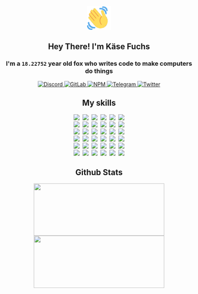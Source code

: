 <div><p align=center><img src=./resources/images/wave.gif width=64px height=64px></p><h2 align=center>Hey There! I'm Käse Fuchs</h2><h3 align=center>I'm a <code>18.22752</code> year old fox who writes code to make computers do things</h3><p align=center><a href=https://discord.com/users/507526681125322772><img alt=Discord src="https://img.shields.io/badge/Discord-5865F2?logo=discord&logoColor=white&style=flat-square#aeb0cd33c9b525906fffcf08616242f0"> </a><a href=https://gitlab.com/kasefuchs><img alt=GitLab src="https://img.shields.io/badge/GitLab-330F63?logo=gitlab&logoColor=white&style=flat-square#aeb0cd33c9b525906fffcf08616242f0"> </a><a href=https://npmjs.com/~kasefuchs><img alt=NPM src="https://img.shields.io/badge/NPM-CB3837?logo=npm&logoColor=white&style=flat-square#aeb0cd33c9b525906fffcf08616242f0"> </a><a href=https://t.me/kasefuchs><img alt=Telegram src="https://img.shields.io/badge/Telegram-2CA5E0?logo=telegram&logoColor=white&style=flat-square#aeb0cd33c9b525906fffcf08616242f0"> </a><a href=https://twitter.com/kasefuchs><img alt=Twitter src="https://img.shields.io/badge/Twitter-1DA1F2?logo=twitter&logoColor=white&style=flat-square#aeb0cd33c9b525906fffcf08616242f0"></a></p><h2 align=center>My skills</h2><p align=center><a href=https://aws.amazon.com/ ><picture><source srcset="https://skillicons.dev/icons?i=aws&theme=dark#aeb0cd33c9b525906fffcf08616242f0" media="(prefers-color-scheme: dark)"><source srcset="https://skillicons.dev/icons?i=aws&theme=light#aeb0cd33c9b525906fffcf08616242f0" media="(prefers-color-scheme: light), (prefers-color-scheme: no-preference)"><img src="https://skillicons.dev/icons?i=aws&theme=light#aeb0cd33c9b525906fffcf08616242f0"></picture></a>&nbsp;&nbsp;<a href=https://en.wikipedia.org/wiki/Bash_(Unix_shell)><picture><source srcset="https://skillicons.dev/icons?i=bash&theme=dark#aeb0cd33c9b525906fffcf08616242f0" media="(prefers-color-scheme: dark)"><source srcset="https://skillicons.dev/icons?i=bash&theme=light#aeb0cd33c9b525906fffcf08616242f0" media="(prefers-color-scheme: light), (prefers-color-scheme: no-preference)"><img src="https://skillicons.dev/icons?i=bash&theme=light#aeb0cd33c9b525906fffcf08616242f0"></picture></a>&nbsp;&nbsp;<a href=https://discord.com/developers/docs><picture><source srcset="https://skillicons.dev/icons?i=bots&theme=dark#aeb0cd33c9b525906fffcf08616242f0" media="(prefers-color-scheme: dark)"><source srcset="https://skillicons.dev/icons?i=bots&theme=light#aeb0cd33c9b525906fffcf08616242f0" media="(prefers-color-scheme: light), (prefers-color-scheme: no-preference)"><img src="https://skillicons.dev/icons?i=bots&theme=light#aeb0cd33c9b525906fffcf08616242f0"></picture></a>&nbsp;&nbsp;<a href=https://www.cloudflare.com/ ><picture><source srcset="https://skillicons.dev/icons?i=cloudflare&theme=dark#aeb0cd33c9b525906fffcf08616242f0" media="(prefers-color-scheme: dark)"><source srcset="https://skillicons.dev/icons?i=cloudflare&theme=light#aeb0cd33c9b525906fffcf08616242f0" media="(prefers-color-scheme: light), (prefers-color-scheme: no-preference)"><img src="https://skillicons.dev/icons?i=cloudflare&theme=light#aeb0cd33c9b525906fffcf08616242f0"></picture></a>&nbsp;&nbsp;<a href=https://en.wikipedia.org/wiki/CSS><picture><source srcset="https://skillicons.dev/icons?i=css&theme=dark#aeb0cd33c9b525906fffcf08616242f0" media="(prefers-color-scheme: dark)"><source srcset="https://skillicons.dev/icons?i=css&theme=light#aeb0cd33c9b525906fffcf08616242f0" media="(prefers-color-scheme: light), (prefers-color-scheme: no-preference)"><img src="https://skillicons.dev/icons?i=css&theme=light#aeb0cd33c9b525906fffcf08616242f0"></picture></a>&nbsp;&nbsp;<a href=https://www.docker.com/ ><picture><source srcset="https://skillicons.dev/icons?i=docker&theme=dark#aeb0cd33c9b525906fffcf08616242f0" media="(prefers-color-scheme: dark)"><source srcset="https://skillicons.dev/icons?i=docker&theme=light#aeb0cd33c9b525906fffcf08616242f0" media="(prefers-color-scheme: light), (prefers-color-scheme: no-preference)"><img src="https://skillicons.dev/icons?i=docker&theme=light#aeb0cd33c9b525906fffcf08616242f0"></picture></a><br><a href=https://www.electronjs.org/ ><picture><source srcset="https://skillicons.dev/icons?i=electron&theme=dark#aeb0cd33c9b525906fffcf08616242f0" media="(prefers-color-scheme: dark)"><source srcset="https://skillicons.dev/icons?i=electron&theme=light#aeb0cd33c9b525906fffcf08616242f0" media="(prefers-color-scheme: light), (prefers-color-scheme: no-preference)"><img src="https://skillicons.dev/icons?i=electron&theme=light#aeb0cd33c9b525906fffcf08616242f0"></picture></a>&nbsp;&nbsp;<a href=https://expressjs.com/ ><picture><source srcset="https://skillicons.dev/icons?i=express&theme=dark#aeb0cd33c9b525906fffcf08616242f0" media="(prefers-color-scheme: dark)"><source srcset="https://skillicons.dev/icons?i=express&theme=light#aeb0cd33c9b525906fffcf08616242f0" media="(prefers-color-scheme: light), (prefers-color-scheme: no-preference)"><img src="https://skillicons.dev/icons?i=express&theme=light#aeb0cd33c9b525906fffcf08616242f0"></picture></a>&nbsp;&nbsp;<a href=https://www.figma.com/ ><picture><source srcset="https://skillicons.dev/icons?i=figma&theme=dark#aeb0cd33c9b525906fffcf08616242f0" media="(prefers-color-scheme: dark)"><source srcset="https://skillicons.dev/icons?i=figma&theme=light#aeb0cd33c9b525906fffcf08616242f0" media="(prefers-color-scheme: light), (prefers-color-scheme: no-preference)"><img src="https://skillicons.dev/icons?i=figma&theme=light#aeb0cd33c9b525906fffcf08616242f0"></picture></a>&nbsp;&nbsp;<a href=https://firebase.google.com/ ><picture><source srcset="https://skillicons.dev/icons?i=firebase&theme=dark#aeb0cd33c9b525906fffcf08616242f0" media="(prefers-color-scheme: dark)"><source srcset="https://skillicons.dev/icons?i=firebase&theme=light#aeb0cd33c9b525906fffcf08616242f0" media="(prefers-color-scheme: light), (prefers-color-scheme: no-preference)"><img src="https://skillicons.dev/icons?i=firebase&theme=light#aeb0cd33c9b525906fffcf08616242f0"></picture></a>&nbsp;&nbsp;<a href=https://flask.palletsprojects.com/ ><picture><source srcset="https://skillicons.dev/icons?i=flask&theme=dark#aeb0cd33c9b525906fffcf08616242f0" media="(prefers-color-scheme: dark)"><source srcset="https://skillicons.dev/icons?i=flask&theme=light#aeb0cd33c9b525906fffcf08616242f0" media="(prefers-color-scheme: light), (prefers-color-scheme: no-preference)"><img src="https://skillicons.dev/icons?i=flask&theme=light#aeb0cd33c9b525906fffcf08616242f0"></picture></a>&nbsp;&nbsp;<a href=https://cloud.google.com/ ><picture><source srcset="https://skillicons.dev/icons?i=gcp&theme=dark#aeb0cd33c9b525906fffcf08616242f0" media="(prefers-color-scheme: dark)"><source srcset="https://skillicons.dev/icons?i=gcp&theme=light#aeb0cd33c9b525906fffcf08616242f0" media="(prefers-color-scheme: light), (prefers-color-scheme: no-preference)"><img src="https://skillicons.dev/icons?i=gcp&theme=light#aeb0cd33c9b525906fffcf08616242f0"></picture></a><br><a href=https://git-scm.com/ ><picture><source srcset="https://skillicons.dev/icons?i=git&theme=dark#aeb0cd33c9b525906fffcf08616242f0" media="(prefers-color-scheme: dark)"><source srcset="https://skillicons.dev/icons?i=git&theme=light#aeb0cd33c9b525906fffcf08616242f0" media="(prefers-color-scheme: light), (prefers-color-scheme: no-preference)"><img src="https://skillicons.dev/icons?i=git&theme=light#aeb0cd33c9b525906fffcf08616242f0"></picture></a>&nbsp;&nbsp;<a href=https://github.com/ ><picture><source srcset="https://skillicons.dev/icons?i=github&theme=dark#aeb0cd33c9b525906fffcf08616242f0" media="(prefers-color-scheme: dark)"><source srcset="https://skillicons.dev/icons?i=github&theme=light#aeb0cd33c9b525906fffcf08616242f0" media="(prefers-color-scheme: light), (prefers-color-scheme: no-preference)"><img src="https://skillicons.dev/icons?i=github&theme=light#aeb0cd33c9b525906fffcf08616242f0"></picture></a>&nbsp;&nbsp;<a href=https://gitlab.com/ ><picture><source srcset="https://skillicons.dev/icons?i=gitlab&theme=dark#aeb0cd33c9b525906fffcf08616242f0" media="(prefers-color-scheme: dark)"><source srcset="https://skillicons.dev/icons?i=gitlab&theme=light#aeb0cd33c9b525906fffcf08616242f0" media="(prefers-color-scheme: light), (prefers-color-scheme: no-preference)"><img src="https://skillicons.dev/icons?i=gitlab&theme=light#aeb0cd33c9b525906fffcf08616242f0"></picture></a>&nbsp;&nbsp;<a href=https://www.heroku.com/ ><picture><source srcset="https://skillicons.dev/icons?i=heroku&theme=dark#aeb0cd33c9b525906fffcf08616242f0" media="(prefers-color-scheme: dark)"><source srcset="https://skillicons.dev/icons?i=heroku&theme=light#aeb0cd33c9b525906fffcf08616242f0" media="(prefers-color-scheme: light), (prefers-color-scheme: no-preference)"><img src="https://skillicons.dev/icons?i=heroku&theme=light#aeb0cd33c9b525906fffcf08616242f0"></picture></a>&nbsp;&nbsp;<a href=https://en.wikipedia.org/wiki/HTML><picture><source srcset="https://skillicons.dev/icons?i=html&theme=dark#aeb0cd33c9b525906fffcf08616242f0" media="(prefers-color-scheme: dark)"><source srcset="https://skillicons.dev/icons?i=html&theme=light#aeb0cd33c9b525906fffcf08616242f0" media="(prefers-color-scheme: light), (prefers-color-scheme: no-preference)"><img src="https://skillicons.dev/icons?i=html&theme=light#aeb0cd33c9b525906fffcf08616242f0"></picture></a>&nbsp;&nbsp;<a href=https://en.wikipedia.org/wiki/JavaScript><picture><source srcset="https://skillicons.dev/icons?i=js&theme=dark#aeb0cd33c9b525906fffcf08616242f0" media="(prefers-color-scheme: dark)"><source srcset="https://skillicons.dev/icons?i=js&theme=light#aeb0cd33c9b525906fffcf08616242f0" media="(prefers-color-scheme: light), (prefers-color-scheme: no-preference)"><img src="https://skillicons.dev/icons?i=js&theme=light#aeb0cd33c9b525906fffcf08616242f0"></picture></a><br><a href=https://en.wikipedia.org/wiki/Linux><picture><source srcset="https://skillicons.dev/icons?i=linux&theme=dark#aeb0cd33c9b525906fffcf08616242f0" media="(prefers-color-scheme: dark)"><source srcset="https://skillicons.dev/icons?i=linux&theme=light#aeb0cd33c9b525906fffcf08616242f0" media="(prefers-color-scheme: light), (prefers-color-scheme: no-preference)"><img src="https://skillicons.dev/icons?i=linux&theme=light#aeb0cd33c9b525906fffcf08616242f0"></picture></a>&nbsp;&nbsp;<a href=https://mui.com/ ><picture><source srcset="https://skillicons.dev/icons?i=materialui&theme=dark#aeb0cd33c9b525906fffcf08616242f0" media="(prefers-color-scheme: dark)"><source srcset="https://skillicons.dev/icons?i=materialui&theme=light#aeb0cd33c9b525906fffcf08616242f0" media="(prefers-color-scheme: light), (prefers-color-scheme: no-preference)"><img src="https://skillicons.dev/icons?i=materialui&theme=light#aeb0cd33c9b525906fffcf08616242f0"></picture></a>&nbsp;&nbsp;<a href=https://en.wikipedia.org/wiki/Markdown><picture><source srcset="https://skillicons.dev/icons?i=md&theme=dark#aeb0cd33c9b525906fffcf08616242f0" media="(prefers-color-scheme: dark)"><source srcset="https://skillicons.dev/icons?i=md&theme=light#aeb0cd33c9b525906fffcf08616242f0" media="(prefers-color-scheme: light), (prefers-color-scheme: no-preference)"><img src="https://skillicons.dev/icons?i=md&theme=light#aeb0cd33c9b525906fffcf08616242f0"></picture></a>&nbsp;&nbsp;<a href=https://www.mongodb.com/ ><picture><source srcset="https://skillicons.dev/icons?i=mongodb&theme=dark#aeb0cd33c9b525906fffcf08616242f0" media="(prefers-color-scheme: dark)"><source srcset="https://skillicons.dev/icons?i=mongodb&theme=light#aeb0cd33c9b525906fffcf08616242f0" media="(prefers-color-scheme: light), (prefers-color-scheme: no-preference)"><img src="https://skillicons.dev/icons?i=mongodb&theme=light#aeb0cd33c9b525906fffcf08616242f0"></picture></a>&nbsp;&nbsp;<a href=https://www.mysql.com/ ><picture><source srcset="https://skillicons.dev/icons?i=mysql&theme=dark#aeb0cd33c9b525906fffcf08616242f0" media="(prefers-color-scheme: dark)"><source srcset="https://skillicons.dev/icons?i=mysql&theme=light#aeb0cd33c9b525906fffcf08616242f0" media="(prefers-color-scheme: light), (prefers-color-scheme: no-preference)"><img src="https://skillicons.dev/icons?i=mysql&theme=light#aeb0cd33c9b525906fffcf08616242f0"></picture></a>&nbsp;&nbsp;<a href=https://nextjs.org/ ><picture><source srcset="https://skillicons.dev/icons?i=nextjs&theme=dark#aeb0cd33c9b525906fffcf08616242f0" media="(prefers-color-scheme: dark)"><source srcset="https://skillicons.dev/icons?i=nextjs&theme=light#aeb0cd33c9b525906fffcf08616242f0" media="(prefers-color-scheme: light), (prefers-color-scheme: no-preference)"><img src="https://skillicons.dev/icons?i=nextjs&theme=light#aeb0cd33c9b525906fffcf08616242f0"></picture></a><br><a href=https://nodejs.org/en/ ><picture><source srcset="https://skillicons.dev/icons?i=nodejs&theme=dark#aeb0cd33c9b525906fffcf08616242f0" media="(prefers-color-scheme: dark)"><source srcset="https://skillicons.dev/icons?i=nodejs&theme=light#aeb0cd33c9b525906fffcf08616242f0" media="(prefers-color-scheme: light), (prefers-color-scheme: no-preference)"><img src="https://skillicons.dev/icons?i=nodejs&theme=light#aeb0cd33c9b525906fffcf08616242f0"></picture></a>&nbsp;&nbsp;<a href=https://www.postgresql.org/ ><picture><source srcset="https://skillicons.dev/icons?i=postgres&theme=dark#aeb0cd33c9b525906fffcf08616242f0" media="(prefers-color-scheme: dark)"><source srcset="https://skillicons.dev/icons?i=postgres&theme=light#aeb0cd33c9b525906fffcf08616242f0" media="(prefers-color-scheme: light), (prefers-color-scheme: no-preference)"><img src="https://skillicons.dev/icons?i=postgres&theme=light#aeb0cd33c9b525906fffcf08616242f0"></picture></a>&nbsp;&nbsp;<a href=https://learn.microsoft.com/en-us/powershell/ ><picture><source srcset="https://skillicons.dev/icons?i=powershell&theme=dark#aeb0cd33c9b525906fffcf08616242f0" media="(prefers-color-scheme: dark)"><source srcset="https://skillicons.dev/icons?i=powershell&theme=light#aeb0cd33c9b525906fffcf08616242f0" media="(prefers-color-scheme: light), (prefers-color-scheme: no-preference)"><img src="https://skillicons.dev/icons?i=powershell&theme=light#aeb0cd33c9b525906fffcf08616242f0"></picture></a>&nbsp;&nbsp;<a href=https://www.python.org/ ><picture><source srcset="https://skillicons.dev/icons?i=py&theme=dark#aeb0cd33c9b525906fffcf08616242f0" media="(prefers-color-scheme: dark)"><source srcset="https://skillicons.dev/icons?i=py&theme=light#aeb0cd33c9b525906fffcf08616242f0" media="(prefers-color-scheme: light), (prefers-color-scheme: no-preference)"><img src="https://skillicons.dev/icons?i=py&theme=light#aeb0cd33c9b525906fffcf08616242f0"></picture></a>&nbsp;&nbsp;<a href=https://www.raspberrypi.org/ ><picture><source srcset="https://skillicons.dev/icons?i=raspberrypi&theme=dark#aeb0cd33c9b525906fffcf08616242f0" media="(prefers-color-scheme: dark)"><source srcset="https://skillicons.dev/icons?i=raspberrypi&theme=light#aeb0cd33c9b525906fffcf08616242f0" media="(prefers-color-scheme: light), (prefers-color-scheme: no-preference)"><img src="https://skillicons.dev/icons?i=raspberrypi&theme=light#aeb0cd33c9b525906fffcf08616242f0"></picture></a>&nbsp;&nbsp;<a href=https://reactjs.org/ ><picture><source srcset="https://skillicons.dev/icons?i=react&theme=dark#aeb0cd33c9b525906fffcf08616242f0" media="(prefers-color-scheme: dark)"><source srcset="https://skillicons.dev/icons?i=react&theme=light#aeb0cd33c9b525906fffcf08616242f0" media="(prefers-color-scheme: light), (prefers-color-scheme: no-preference)"><img src="https://skillicons.dev/icons?i=react&theme=light#aeb0cd33c9b525906fffcf08616242f0"></picture></a><br><a href=https://redux.js.org/ ><picture><source srcset="https://skillicons.dev/icons?i=redux&theme=dark#aeb0cd33c9b525906fffcf08616242f0" media="(prefers-color-scheme: dark)"><source srcset="https://skillicons.dev/icons?i=redux&theme=light#aeb0cd33c9b525906fffcf08616242f0" media="(prefers-color-scheme: light), (prefers-color-scheme: no-preference)"><img src="https://skillicons.dev/icons?i=redux&theme=light#aeb0cd33c9b525906fffcf08616242f0"></picture></a>&nbsp;&nbsp;<a href=https://en.wikipedia.org/wiki/Regular_expression><picture><source srcset="https://skillicons.dev/icons?i=regex&theme=dark#aeb0cd33c9b525906fffcf08616242f0" media="(prefers-color-scheme: dark)"><source srcset="https://skillicons.dev/icons?i=regex&theme=light#aeb0cd33c9b525906fffcf08616242f0" media="(prefers-color-scheme: light), (prefers-color-scheme: no-preference)"><img src="https://skillicons.dev/icons?i=regex&theme=light#aeb0cd33c9b525906fffcf08616242f0"></picture></a>&nbsp;&nbsp;<a href=https://en.wikipedia.org/wiki/Sass_(stylesheet_language)><picture><source srcset="https://skillicons.dev/icons?i=sass&theme=dark#aeb0cd33c9b525906fffcf08616242f0" media="(prefers-color-scheme: dark)"><source srcset="https://skillicons.dev/icons?i=sass&theme=light#aeb0cd33c9b525906fffcf08616242f0" media="(prefers-color-scheme: light), (prefers-color-scheme: no-preference)"><img src="https://skillicons.dev/icons?i=sass&theme=light#aeb0cd33c9b525906fffcf08616242f0"></picture></a>&nbsp;&nbsp;<a href=https://www.typescriptlang.org/ ><picture><source srcset="https://skillicons.dev/icons?i=ts&theme=dark#aeb0cd33c9b525906fffcf08616242f0" media="(prefers-color-scheme: dark)"><source srcset="https://skillicons.dev/icons?i=ts&theme=light#aeb0cd33c9b525906fffcf08616242f0" media="(prefers-color-scheme: light), (prefers-color-scheme: no-preference)"><img src="https://skillicons.dev/icons?i=ts&theme=light#aeb0cd33c9b525906fffcf08616242f0"></picture></a>&nbsp;&nbsp;<a href=https://unity.com/ ><picture><source srcset="https://skillicons.dev/icons?i=unity&theme=dark#aeb0cd33c9b525906fffcf08616242f0" media="(prefers-color-scheme: dark)"><source srcset="https://skillicons.dev/icons?i=unity&theme=light#aeb0cd33c9b525906fffcf08616242f0" media="(prefers-color-scheme: light), (prefers-color-scheme: no-preference)"><img src="https://skillicons.dev/icons?i=unity&theme=light#aeb0cd33c9b525906fffcf08616242f0"></picture></a>&nbsp;&nbsp;<a href=https://workers.cloudflare.com/ ><picture><source srcset="https://skillicons.dev/icons?i=workers&theme=dark#aeb0cd33c9b525906fffcf08616242f0" media="(prefers-color-scheme: dark)"><source srcset="https://skillicons.dev/icons?i=workers&theme=light#aeb0cd33c9b525906fffcf08616242f0" media="(prefers-color-scheme: light), (prefers-color-scheme: no-preference)"><img src="https://skillicons.dev/icons?i=workers&theme=light#aeb0cd33c9b525906fffcf08616242f0"></picture></a><br></p><h2 align=center>Github Stats</h2><p align=center><picture><source srcset="https://github-readme-stats-kasefuchs.vercel.app/api/?count_private=true&hide_border=true&hide_rank=true&line_height=20&hide_title=true&username=Kasefuchs&theme=dark#aeb0cd33c9b525906fffcf08616242f0" media="(prefers-color-scheme: dark)"><source srcset="https://github-readme-stats-kasefuchs.vercel.app/api/?count_private=true&hide_border=true&hide_rank=true&line_height=20&hide_title=true&username=Kasefuchs&theme=light#aeb0cd33c9b525906fffcf08616242f0" media="(prefers-color-scheme: light), (prefers-color-scheme: no-preference)"><img align=middle width=350 height=140 src="https://github-readme-stats-kasefuchs.vercel.app/api/?count_private=true&hide_border=true&hide_rank=true&line_height=20&hide_title=true&username=Kasefuchs&theme=light#aeb0cd33c9b525906fffcf08616242f0"></picture><picture><source srcset="https://github-readme-stats-kasefuchs.vercel.app/api/top-langs/?count_private=true&hide_border=true&layout=compact&username=Kasefuchs&theme=dark#aeb0cd33c9b525906fffcf08616242f0" media="(prefers-color-scheme: dark)"><source srcset="https://github-readme-stats-kasefuchs.vercel.app/api/top-langs/?count_private=true&hide_border=true&layout=compact&username=Kasefuchs&theme=light#aeb0cd33c9b525906fffcf08616242f0" media="(prefers-color-scheme: light), (prefers-color-scheme: no-preference)"><img align=middle width=350 height=140 src="https://github-readme-stats-kasefuchs.vercel.app/api/top-langs/?count_private=true&hide_border=true&layout=compact&username=Kasefuchs&theme=light#aeb0cd33c9b525906fffcf08616242f0"></picture></p><img src="https://hit.yhype.me/github/profile?user_id=64592097#aeb0cd33c9b525906fffcf08616242f0" alt=""></div>